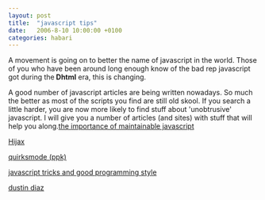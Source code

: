 ```yaml
---
layout: post
title:  "javascript tips"
date:   2006-8-10 10:00:00 +0100
categories: habari
---
```

A movement is going on to better the name of javascript in the world. Those of you who have been around long enough know of the bad rep javascript got during the<strong> Dhtml</strong> era, this is changing.

A good number of javascript articles are being written nowadays. So much the better as most of the scripts you find are still old skool. If you search a little harder, you are now more likely to find stuff about 'unobtrusive' javascript. I will give you a number of articles (and sites) with stuff that will help you along.<!--more--><a title="The importance of maintainable javascript (vitamin)" href="http://www.thinkvitamin.com/features/dev/the-importance-of-maintainable-javascript">the importance of maintainable javascript</a>

<a title="Hijax (donscripting)" href="http://domscripting.com/blog/display/41">Hijax</a>

<a title="quirksmode (ppk)" href="http://www.quirksmode.org/">quirksmode (ppk)</a>

<a href="http://alexander.kirk.at/2006/08/09/javascript-tricks-and-good-programming-style/">javascript tricks and good programming style</a>

<a title="dustin diaz" href="http://www.dustindiaz.com/">dustin diaz</a>